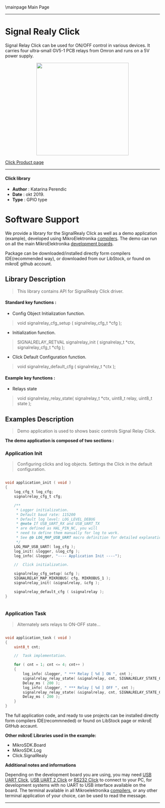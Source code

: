 \mainpage Main Page
 
 

---
# Signal Realy Click

Signal Relay Click can be used for ON/OFF control in various devices. It carries four ultra-small GV5-1 PCB relays from Omron and runs on a 5V power supply.

<p align="center">
  <img src="https://download.mikroe.com/images/click_for_ide/signalrelay_click.png" height=300px>
</p>

[Click Product page](https://www.mikroe.com/signal-relay-click)

---


#### Click library 

- **Author**        : Katarina Perendic
- **Date**          : okt 2019.
- **Type**          : GPIO type


# Software Support

We provide a library for the SignalRealy Click 
as well as a demo application (example), developed using MikroElektronika 
[compilers](https://shop.mikroe.com/compilers). 
The demo can run on all the main MikroElektronika [development boards](https://shop.mikroe.com/development-boards).

Package can be downloaded/installed directly form compilers IDE(recommended way), or downloaded from our LibStock, or found on mikroE github account. 

## Library Description

> This library contains API for SignalRealy Click driver.

#### Standard key functions :

- Config Object Initialization function.
> void signalrelay_cfg_setup ( signalrelay_cfg_t *cfg ); 
 
- Initialization function.
> SIGNALRELAY_RETVAL signalrelay_init ( signalrelay_t *ctx, signalrelay_cfg_t *cfg );

- Click Default Configuration function.
> void signalrelay_default_cfg ( signalrelay_t *ctx );


#### Example key functions :

- Relays state
> void signalrelay_relay_state( signalrelay_t *ctx, uint8_t relay, uint8_t state );

## Examples Description

> Demo application is used to shows basic controls Signal Relay Click.

**The demo application is composed of two sections :**

### Application Init 

> Configuring clicks and log objects.
> Settings the Click in the default configuration. 
 
```c

void application_init ( void )
{
    log_cfg_t log_cfg;
    signalrelay_cfg_t cfg;

    /** 
     * Logger initialization.
     * Default baud rate: 115200
     * Default log level: LOG_LEVEL_DEBUG
     * @note If USB_UART_RX and USB_UART_TX 
     * are defined as HAL_PIN_NC, you will 
     * need to define them manually for log to work. 
     * See @b LOG_MAP_USB_UART macro definition for detailed explanation.
     */
    LOG_MAP_USB_UART( log_cfg );
    log_init( &logger, &log_cfg );
    log_info( &logger, "---- Application Init ----");

    //  Click initialization.

    signalrelay_cfg_setup( &cfg );
    SIGNALRELAY_MAP_MIKROBUS( cfg, MIKROBUS_1 );
    signalrelay_init( &signalrelay, &cfg );

    signalrelay_default_cfg ( &signalrelay );
}
  
```

### Application Task

> Alternately sets relays to ON-OFF state...

```c

void application_task ( void )
{
    uint8_t cnt;

    //  Task implementation.

    for ( cnt = 1; cnt <= 4; cnt++ )
    {
        log_info( &logger, " *** Relay [ %d ] ON ", cnt );
        signalrelay_relay_state( &signalrelay, cnt, SIGNALRELAY_STATE_ON );
        Delay_ms ( 200 );
        log_info( &logger, " *** Relay [ %d ] OFF ", cnt );
        signalrelay_relay_state( &signalrelay, cnt, SIGNALRELAY_STATE_OFF );
        Delay_ms ( 200 );
    }
} 

```

The full application code, and ready to use projects can be  installed directly form compilers IDE(recommneded) or found on LibStock page or mikroE GitHub accaunt.

**Other mikroE Libraries used in the example:** 

- MikroSDK.Board
- MikroSDK.Log
- Click.SignalRealy

**Additional notes and informations**

Depending on the development board you are using, you may need 
[USB UART Click](https://shop.mikroe.com/usb-uart-click), 
[USB UART 2 Click](https://shop.mikroe.com/usb-uart-2-click) or 
[RS232 Click](https://shop.mikroe.com/rs232-click) to connect to your PC, for 
development systems with no UART to USB interface available on the board. The 
terminal available in all Mikroelektronika 
[compilers](https://shop.mikroe.com/compilers), or any other terminal application 
of your choice, can be used to read the message.



---
